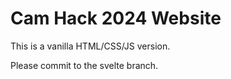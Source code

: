 # Cam Hack 2024 Website

This is a vanilla HTML/CSS/JS version.

Please commit to the svelte branch.
